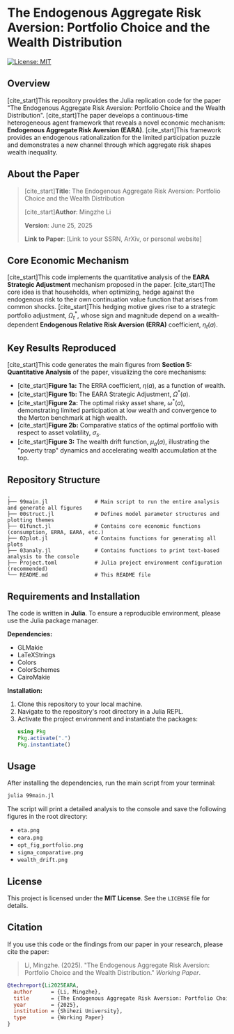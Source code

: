 # The Endogenous Aggregate Risk Aversion: Portfolio Choice and the Wealth Distribution

[![License: MIT](https://img.shields.io/badge/License-MIT-yellow.svg)](https://opensource.org/licenses/MIT)

## Overview

[cite_start]This repository provides the Julia replication code for the paper "The Endogenous Aggregate Risk Aversion: Portfolio Choice and the Wealth Distribution". [cite_start]The paper develops a continuous-time heterogeneous agent framework that reveals a novel economic mechanism: **Endogenous Aggregate Risk Aversion (EARA)**. [cite_start]This framework provides an endogenous rationalization for the limited participation puzzle and demonstrates a new channel through which aggregate risk shapes wealth inequality.

## About the Paper

> [cite_start]**Title**: The Endogenous Aggregate Risk Aversion: Portfolio Choice and the Wealth Distribution 
>
> [cite_start]**Author**: Mingzhe Li 
>
> **Version**: June 25, 2025
>
> **Link to Paper**: [Link to your SSRN, ArXiv, or personal website]

## Core Economic Mechanism

[cite_start]This code implements the quantitative analysis of the **EARA Strategic Adjustment** mechanism proposed in the paper. [cite_start]The core idea is that households, when optimizing, hedge against the endogenous risk to their own continuation value function that arises from common shocks. [cite_start]This hedging motive gives rise to a strategic portfolio adjustment, $\Omega_t^*$, whose sign and magnitude depend on a wealth-dependent **Endogenous Relative Risk Aversion (ERRA)** coefficient, $\eta_t(a)$.

## Key Results Reproduced

[cite_start]This code generates the main figures from **Section 5: Quantitative Analysis** of the paper, visualizing the core mechanisms:

* [cite_start]**Figure 1a:** The ERRA coefficient, $\eta(a)$, as a function of wealth.
* [cite_start]**Figure 1b:** The EARA Strategic Adjustment, $\Omega^*(a)$.
* [cite_start]**Figure 2a:** The optimal risky asset share, $\omega^*(a)$, demonstrating limited participation at low wealth and convergence to the Merton benchmark at high wealth.
* [cite_start]**Figure 2b:** Comparative statics of the optimal portfolio with respect to asset volatility, $\sigma_s$.
* [cite_start]**Figure 3:** The wealth drift function, $\mu_a(a)$, illustrating the "poverty trap" dynamics and accelerating wealth accumulation at the top.

## Repository Structure

```
.
├── 99main.jl               # Main script to run the entire analysis and generate all figures
├── 00struct.jl             # Defines model parameter structures and plotting themes
├── 01funct.jl              # Contains core economic functions (consumption, ERRA, EARA, etc.)
├── 02plot.jl               # Contains functions for generating all plots
├── 03analy.jl              # Contains functions to print text-based analysis to the console
├── Project.toml            # Julia project environment configuration (recommended)
└── README.md               # This README file
```

## Requirements and Installation

The code is written in **Julia**. To ensure a reproducible environment, please use the Julia package manager.

**Dependencies:**
* GLMakie
* LaTeXStrings
* Colors
* ColorSchemes
* CairoMakie

**Installation:**
1.  Clone this repository to your local machine.
2.  Navigate to the repository's root directory in a Julia REPL.
3.  Activate the project environment and instantiate the packages:
    ```julia
    using Pkg
    Pkg.activate(".")
    Pkg.instantiate()
    ```

## Usage

After installing the dependencies, run the main script from your terminal:

```bash
julia 99main.jl
```

The script will print a detailed analysis to the console and save the following figures in the root directory:
* `eta.png`
* `eara.png`
* `opt_fig_portfolio.png`
* `sigma_comparative.png`
* `wealth_drift.png`

## License

This project is licensed under the **MIT License**. See the `LICENSE` file for details.

## Citation

If you use this code or the findings from our paper in your research, please cite the paper:

> Li, Mingzhe. (2025). "The Endogenous Aggregate Risk Aversion: Portfolio Choice and the Wealth Distribution." *Working Paper*.

```bibtex
@techreport{Li2025EARA,
  author      = {Li, Mingzhe},
  title       = {The Endogenous Aggregate Risk Aversion: Portfolio Choice and the Wealth Distribution},
  year        = {2025},
  institution = {Shihezi University},
  type        = {Working Paper}
}
```
